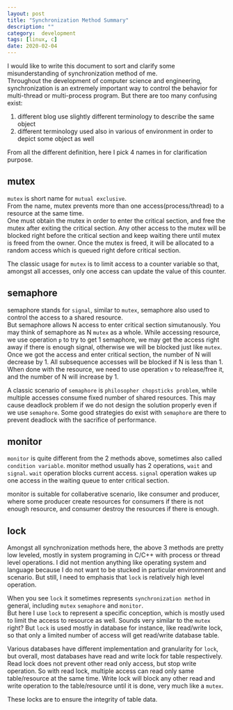 ```yaml
---
layout: post
title: "Synchronization Method Summary"
description: ""
category:  development
tags: [linux, c]
date: 2020-02-04
---
```


I would like to write this document to sort and clarify some misunderstanding of synchronization method of me.  
Throughout the development of computer science and engineering, synchronization is an extremely important way to control the behavior for multi-thread or multi-process program.
But there are too many confusing exist:

1. different blog use slightly different terminology to describe the same object
2. different terminology used also in various of environment in order to depict some object as well

From all the different definition, here I pick 4 names in for clarification purpose. 

## mutex
`mutex` is short name for `mutual exclusive`.   
From the name, mutex prevents more than one access(process/thread) to a resource at the same time.  
One must obtain the mutex in order to enter the critical section, and free the mutex after exiting the critical section. Any other access to the mutex will be blocked right before the critical section and keep waiting there until mutex is freed from the owner.
Once the mutex is freed, it will be allocated to a random access which is queued right defore critical section.

The classic usage for `mutex` is to limit access to a counter variable so that, amongst all accesses, only one access can update the value of this counter.

## semaphore
semaphore stands for `signal`, similar to `mutex`, semaphore also used to control the access to a shared resource.  
But semaphore allows N access to enter critical section simutanously. You may think of semaphore as N `mutex` as a whole. 
While accessing resource, we use operation `p` to try to get 1 semaphore, we may get the access right away if there is enough signal, otherwise we will be blocked just like `mutex`. Once we got the access and enter critical section, the number of N will decrease by 1. All subsequence accesses will be blocked if N is less than 1.  
When done with the resource, we need to use operation `v` to release/free it, and the number of N will increase by 1.

A classic scenario of `semaphore` is `philosopher chopsticks problem`, while multiple accesses consume fixed number of shared resources. This may cause deadlock problem if we do not design the solution properly even if we use `semaphore`. Some good strategies do exist with `semaphore` are there to prevent deadlock with the sacrifice of performance.

## monitor
`monitor` is quite different from the 2 methods above, sometimes also called `condition variable`.
monitor method usually has 2 operations, `wait` and `signal`.
`wait` operation blocks current access.
`signal` operation wakes up one access in the waiting queue to enter critical section.

monitor is suitable for collaberative scenario, like consumer and producer, where some producer create resources for consumers if there is not enough resource, and consumer destroy the resources if there is enough.

## lock
Amongst all synchronization methods here, the above 3 methods are pretty low leveled, mostly in system programing in C/C++ with process or thread level operations.  I did not mention anything like operating system and language because I do not want to be stucked in particular environment and scenario. But still, I need to emphasis that `lock` is relatively high level operation.

When you see `lock` it sometimes represents `synchronization method` in general, including `mutex` `semaphore` and `monitor`.  
But here I use `lock` to represent a specific conception, which is mostly used to limit the access to resource as well. Sounds very similar to the `mutex` right? But `lock` is used mostly in database for instance, like read/write lock, so that only a limited number of access will get read/write database table.  

Various databases have different implementation and granularity for `lock`, but overall, most databases have read and write lock for table respectively.
Read lock does not prevent other read only access, but stop write operation. So with read lock, multiple access can read only same table/resource at the same time.
Write lock will block any other read and write operation to the table/resource until it is done, very much like a `mutex`.  

These locks are to ensure the integrity of table data.  
